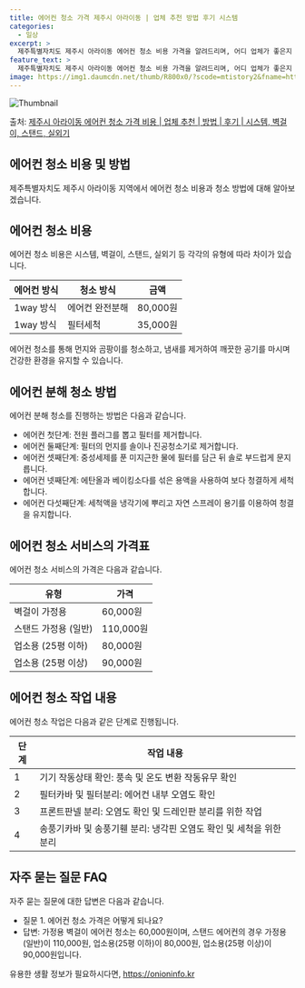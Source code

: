 ```yaml
---
title: 에어컨 청소 가격 제주시 아라이동 | 업체 추천 방법 후기 시스템
categories:
  - 일상
excerpt: >
  제주특별자치도 제주시 아라이동 에어컨 청소 비용 가격을 알려드리며, 어디 업체가 좋은지 후기를 통해 알아보겠습니다. 현재 글에서는 시스템, 벽걸이, 스탠드, 실외기 각각에 대해 청소 비용이 나와 있으니 참고하시면 되겠습니다. 에어컨 분해 청소 방법 보기 👈 클릭셀프 에어컨 청소 방법 보기👈 클릭제주시 아라이동 에어컨 청소 비용시스템에어컨 방식클리닝방식금액1way 방식에어컨 완전분해80,000원1way 방식에어컨 필터세척35,000원2way 방식에어컨 완전분해90,000원2way 방식에어컨 필터세척35,000원4way 방식에어컨 완전분해120,000원4way 방식에어컨 필터세척35,000원원형방식에어컨 완전분해140,000원원형방식에어컨 필터세척35,000원에어컨 청소 견적 샘플 보기 👈 클릭에어컨 냄새의..
feature_text: >
  제주특별자치도 제주시 아라이동 에어컨 청소 비용 가격을 알려드리며, 어디 업체가 좋은지 후기를 통해 알아보겠습니다. 현재 글에서는 시스템, 벽걸이, 스탠드, 실외기 각각에 대해 청소 비용이 나와 있으니 참고하시면 되겠습니다. 에어컨 분해 청소 방법 보기 👈 클릭셀프 에어컨 청소 방법 보기👈 클릭제주시 아라이동 에어컨 청소 비용시스템에어컨 방식클리닝방식금액1way 방식에어컨 완전분해80,000원1way 방식에어컨 필터세척35,000원2way 방식에어컨 완전분해90,000원2way 방식에어컨 필터세척35,000원4way 방식에어컨 완전분해120,000원4way 방식에어컨 필터세척35,000원원형방식에어컨 완전분해140,000원원형방식에어컨 필터세척35,000원에어컨 청소 견적 샘플 보기 👈 클릭에어컨 냄새의..
image: https://img1.daumcdn.net/thumb/R800x0/?scode=mtistory2&fname=https%3A%2F%2Fblog.kakaocdn.net%2Fdn%2Fm0PU2%2FbtsHv7qLDYn%2FawVlC12bhnqKkkWRXe6qlK%2Fimg.webp
---
```


![Thumbnail](https://img1.daumcdn.net/thumb/R800x0/?scode=mtistory2&fname=https%3A%2F%2Fblog.kakaocdn.net%2Fdn%2Fm0PU2%2FbtsHv7qLDYn%2FawVlC12bhnqKkkWRXe6qlK%2Fimg.webp)

<p>출처: <a href="https://onioninfo.kr/entry/%EC%A0%9C%EC%A3%BC%EC%8B%9C-%EC%95%84%EB%9D%BC%EC%9D%B4%EB%8F%99-%EC%97%90%EC%96%B4%EC%BB%A8-%EC%B2%AD%EC%86%8C-%EA%B0%80%EA%B2%A9-%EB%B9%84%EC%9A%A9-%EC%97%85%EC%B2%B4-%EC%B6%94%EC%B2%9C-%EB%B0%A9%EB%B2%95-%ED%9B%84%EA%B8%B0-%EC%8B%9C%EC%8A%A4%ED%85%9C-%EB%B2%BD%EA%B1%B8%EC%9D%B4-%EC%8A%A4%ED%83%A0%EB%93%9C-%EC%8B%A4%EC%99%B8%EA%B8%B0" rel="dofollow">제주시 아라이동 에어컨 청소 가격 비용 | 업체 추천 | 방법 | 후기 | 시스템, 벽걸이, 스탠드, 실외기</a> </p>

## 에어컨 청소 비용 및 방법

제주특별자치도 제주시 아라이동 지역에서 에어컨 청소 비용과 청소 방법에 대해 알아보겠습니다.

## 에어컨 청소 비용

에어컨 청소 비용은 시스템, 벽걸이, 스탠드, 실외기 등 각각의 유형에 따라 차이가 있습니다.

에어컨 방식 | 청소 방식 | 금액  
---|---|---  
1way 방식 | 에어컨 완전분해 | 80,000원  
1way 방식 | 필터세척 | 35,000원  
  
에어컨 청소를 통해 먼지와 곰팡이를 청소하고, 냄새를 제거하여 깨끗한 공기를 마시며 건강한 환경을 유지할 수 있습니다.

## 에어컨 분해 청소 방법

에어컨 분해 청소를 진행하는 방법은 다음과 같습니다.

  * 에어컨 첫단계: 전원 플러그를 뽑고 필터를 제거합니다.
  * 에어컨 둘째단계: 필터의 먼지를 솔이나 진공청소기로 제거합니다.
  * 에어컨 셋째단계: 중성세제를 푼 미지근한 물에 필터를 담근 뒤 솔로 부드럽게 문지릅니다.
  * 에어컨 넷째단계: 에탄올과 베이킹소다를 섞은 용액을 사용하여 보다 청결하게 세척합니다.
  * 에어컨 다섯째단계: 세척액을 냉각기에 뿌리고 자연 스프레이 용기를 이용하여 청결을 유지합니다.

## 에어컨 청소 서비스의 가격표

에어컨 청소 서비스의 가격은 다음과 같습니다.

유형 | 가격  
---|---  
벽걸이 가정용 | 60,000원  
스탠드 가정용 (일반) | 110,000원  
업소용 (25평 이하) | 80,000원  
업소용 (25평 이상) | 90,000원  
  
## 에어컨 청소 작업 내용

에어컨 청소 작업은 다음과 같은 단계로 진행됩니다.

단계 | 작업 내용  
---|---  
1 | 기기 작동상태 확인: 풍속 및 온도 변환 작동유무 확인  
2 | 필터카바 및 필터분리: 에어컨 내부 오염도 확인  
3 | 프론트판넬 분리: 오염도 확인 및 드레인판 분리를 위한 작업  
4 | 송풍기카바 및 송풍기휀 분리: 냉각핀 오염도 확인 및 세척을 위한 분리  
  
## 자주 묻는 질문 FAQ

자주 묻는 질문에 대한 답변은 다음과 같습니다.

  * 질문 1. 에어컨 청소 가격은 어떻게 되나요?
  * 답변: 가정용 벽걸이 에어컨 청소는 60,000원이며, 스탠드 에어컨의 경우 가정용(일반)이 110,000원, 업소용(25평 이하)이 80,000원, 업소용(25평 이상)이 90,000원입니다.



 

유용한 생활 정보가 필요하시다면, <a href="https://onioninfo.kr" rel="dofollow">https://onioninfo.kr</a>


